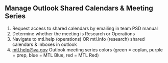 ## Manage  Outlook Shared Calendars & Meeting Series

1. Request access to shared calendars by emailing in team PSD manual
2. Determine whether the meeting is Research or Operations
3. Navigate to mtl.help (operations) OR mtl.info (research) shared calendars & inboxes in outlook
4. mtl.help@va.gov Outlook meeting series colors (green = coplan, purple = prep,  blue = MTL Blue, red = MTL Red)
